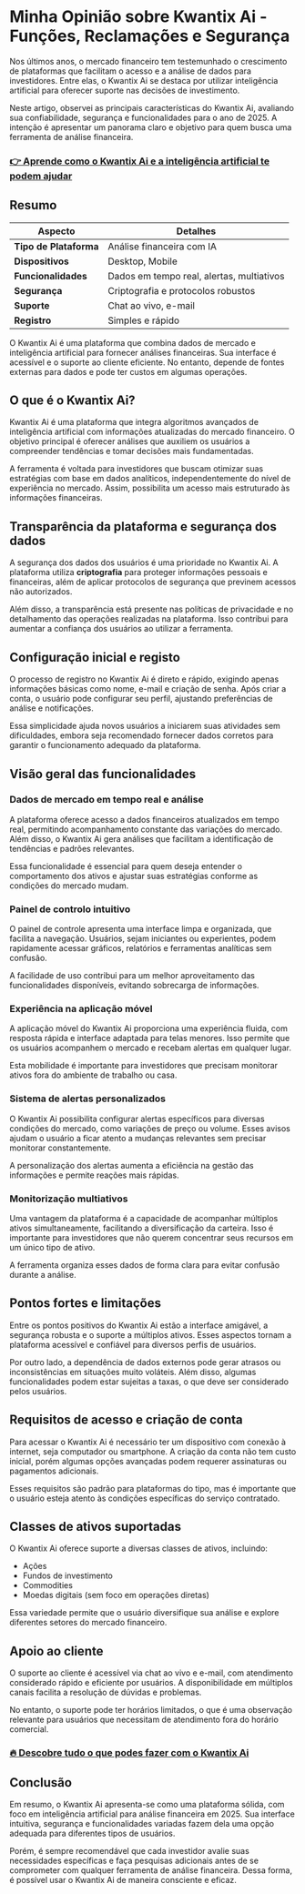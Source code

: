 # Minha Opinião sobre Kwantix Ai  - Funções, Reclamações e Segurança
 

Nos últimos anos, o mercado financeiro tem testemunhado o crescimento de plataformas que facilitam o acesso e a análise de dados para investidores. Entre elas, o Kwantix Ai se destaca por utilizar inteligência artificial para oferecer suporte nas decisões de investimento.

Neste artigo, observei as principais características do Kwantix Ai, avaliando sua confiabilidade, segurança e funcionalidades para o ano de 2025. A intenção é apresentar um panorama claro e objetivo para quem busca uma ferramenta de análise financeira.

### [👉 Aprende como o Kwantix Ai e a inteligência artificial te podem ajudar](https://tinyurl.com/2b4l8y5t)
## Resumo

| Aspecto                 | Detalhes                                   |
|------------------------|--------------------------------------------|
| **Tipo de Plataforma** | Análise financeira com IA                   |
| **Dispositivos**       | Desktop, Mobile                             |
| **Funcionalidades**    | Dados em tempo real, alertas, multiativos  |
| **Segurança**          | Criptografia e protocolos robustos         |
| **Suporte**            | Chat ao vivo, e-mail                        |
| **Registro**           | Simples e rápido                            |

O Kwantix Ai é uma plataforma que combina dados de mercado e inteligência artificial para fornecer análises financeiras. Sua interface é acessível e o suporte ao cliente eficiente. No entanto, depende de fontes externas para dados e pode ter custos em algumas operações.

## O que é o Kwantix Ai?

Kwantix Ai é uma plataforma que integra algoritmos avançados de inteligência artificial com informações atualizadas do mercado financeiro. O objetivo principal é oferecer análises que auxiliem os usuários a compreender tendências e tomar decisões mais fundamentadas.

A ferramenta é voltada para investidores que buscam otimizar suas estratégias com base em dados analíticos, independentemente do nível de experiência no mercado. Assim, possibilita um acesso mais estruturado às informações financeiras.

## Transparência da plataforma e segurança dos dados

A segurança dos dados dos usuários é uma prioridade no Kwantix Ai. A plataforma utiliza **criptografia** para proteger informações pessoais e financeiras, além de aplicar protocolos de segurança que previnem acessos não autorizados.

Além disso, a transparência está presente nas políticas de privacidade e no detalhamento das operações realizadas na plataforma. Isso contribui para aumentar a confiança dos usuários ao utilizar a ferramenta.

## Configuração inicial e registo

O processo de registro no Kwantix Ai é direto e rápido, exigindo apenas informações básicas como nome, e-mail e criação de senha. Após criar a conta, o usuário pode configurar seu perfil, ajustando preferências de análise e notificações.

Essa simplicidade ajuda novos usuários a iniciarem suas atividades sem dificuldades, embora seja recomendado fornecer dados corretos para garantir o funcionamento adequado da plataforma.

## Visão geral das funcionalidades

### Dados de mercado em tempo real e análise

A plataforma oferece acesso a dados financeiros atualizados em tempo real, permitindo acompanhamento constante das variações do mercado. Além disso, o Kwantix Ai gera análises que facilitam a identificação de tendências e padrões relevantes.

Essa funcionalidade é essencial para quem deseja entender o comportamento dos ativos e ajustar suas estratégias conforme as condições do mercado mudam.

### Painel de controlo intuitivo

O painel de controle apresenta uma interface limpa e organizada, que facilita a navegação. Usuários, sejam iniciantes ou experientes, podem rapidamente acessar gráficos, relatórios e ferramentas analíticas sem confusão.

A facilidade de uso contribui para um melhor aproveitamento das funcionalidades disponíveis, evitando sobrecarga de informações.

### Experiência na aplicação móvel

A aplicação móvel do Kwantix Ai proporciona uma experiência fluida, com resposta rápida e interface adaptada para telas menores. Isso permite que os usuários acompanhem o mercado e recebam alertas em qualquer lugar.

Esta mobilidade é importante para investidores que precisam monitorar ativos fora do ambiente de trabalho ou casa.

### Sistema de alertas personalizados

O Kwantix Ai possibilita configurar alertas específicos para diversas condições do mercado, como variações de preço ou volume. Esses avisos ajudam o usuário a ficar atento a mudanças relevantes sem precisar monitorar constantemente.

A personalização dos alertas aumenta a eficiência na gestão das informações e permite reações mais rápidas.

### Monitorização multiativos

Uma vantagem da plataforma é a capacidade de acompanhar múltiplos ativos simultaneamente, facilitando a diversificação da carteira. Isso é importante para investidores que não querem concentrar seus recursos em um único tipo de ativo.

A ferramenta organiza esses dados de forma clara para evitar confusão durante a análise.

## Pontos fortes e limitações

Entre os pontos positivos do Kwantix Ai estão a interface amigável, a segurança robusta e o suporte a múltiplos ativos. Esses aspectos tornam a plataforma acessível e confiável para diversos perfis de usuários.

Por outro lado, a dependência de dados externos pode gerar atrasos ou inconsistências em situações muito voláteis. Além disso, algumas funcionalidades podem estar sujeitas a taxas, o que deve ser considerado pelos usuários.

## Requisitos de acesso e criação de conta

Para acessar o Kwantix Ai é necessário ter um dispositivo com conexão à internet, seja computador ou smartphone. A criação da conta não tem custo inicial, porém algumas opções avançadas podem requerer assinaturas ou pagamentos adicionais.

Esses requisitos são padrão para plataformas do tipo, mas é importante que o usuário esteja atento às condições específicas do serviço contratado.

## Classes de ativos suportadas

O Kwantix Ai oferece suporte a diversas classes de ativos, incluindo:

- Ações
- Fundos de investimento
- Commodities
- Moedas digitais (sem foco em operações diretas)

Essa variedade permite que o usuário diversifique sua análise e explore diferentes setores do mercado financeiro.

## Apoio ao cliente

O suporte ao cliente é acessível via chat ao vivo e e-mail, com atendimento considerado rápido e eficiente por usuários. A disponibilidade em múltiplos canais facilita a resolução de dúvidas e problemas.

No entanto, o suporte pode ter horários limitados, o que é uma observação relevante para usuários que necessitam de atendimento fora do horário comercial.

### [🔥 Descobre tudo o que podes fazer com o Kwantix Ai](https://tinyurl.com/2b4l8y5t)
## Conclusão

Em resumo, o Kwantix Ai apresenta-se como uma plataforma sólida, com foco em inteligência artificial para análise financeira em 2025. Sua interface intuitiva, segurança e funcionalidades variadas fazem dela uma opção adequada para diferentes tipos de usuários.

Porém, é sempre recomendável que cada investidor avalie suas necessidades específicas e faça pesquisas adicionais antes de se comprometer com qualquer ferramenta de análise financeira. Dessa forma, é possível usar o Kwantix Ai de maneira consciente e eficaz.